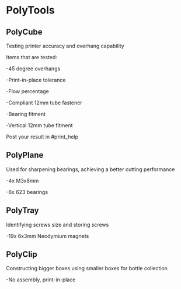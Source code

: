 # PolyTools

## PolyCube

Testing printer accuracy and overhang capability

Items that are tested:

-45 degree overhangs

-Print-in-place tolerance

-Flow percentage

-Compliant 12mm tube fastener

-Bearing fitment

-Vertical 12mm tube fitment

Post your result in #print_help

## PolyPlane

Used for sharpening bearings, achieving a better cutting performance


-4x M3x8mm

-6x 623 bearings

## PolyTray

Identifying screws size and storing screws

-19x 6x3mm Neodymium magnets

## PolyClip

Constructing bigger boxes using smaller boxes for bottle collection

-No assembly, print-in-place
